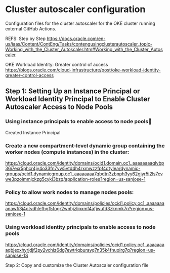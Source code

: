 # Cluster autoscaler configuration

Configuration files for the cluster autoscaler for the OKE cluster running
external GitHub Actions.

REFS:
Step by Step
https://docs.oracle.com/en-us/iaas/Content/ContEng/Tasks/contengusingclusterautoscaler_topic-Working_with_the_Cluster_Autoscaler.htm#Working_with_the_Cluster_Autoscaler

OKE Workload Identity: Greater control of access
https://blogs.oracle.com/cloud-infrastructure/post/oke-workload-identity-greater-control-access

## Step 1: Setting Up an Instance Principal or Workload Identity Principal to Enable Cluster Autoscaler Access to Node Pools

### Using instance principals to enable access to node pools🔗
Created Instance Principal

### Create a new compartment-level dynamic group containing the worker nodes (compute instances) in the cluster:

https://cloud.oracle.com/identity/domains/ocid1.domain.oc1..aaaaaaaaqlvbp36i7exr5phcr4jy4o33fn7vw5vtd4h4rxmwzzfpf4dtylea/dynamic-groups/ocid1.dynamicgroup.oc1..aaaaaaaa7qbdtn3zbnph3yy62gjyr5i2ls7cvwe3pzoimmjckzg5cyki3bzq/application-roles?region=us-sanjose-1

### Policy to allow work nodes to manage nodes pools:

https://cloud.oracle.com/identity/domains/policies/ocid1.policy.oc1..aaaaaaaanawfi3j4otvdhlefhgf5fogr2wnhjzljpxmf4afjwufd3zknmk7q?region=us-sanjose-1

### Using workload identity principals to enable access to node pools

https://cloud.oracle.com/identity/domains/policies/ocid1.policy.oc1..aaaaaaaaqbjexxhyrjdjf2py2vchiz6dg7ewt4qburayq7n35k4fnuoirg7q?region=us-sanjose-1S

Step 2: Copy and customize the Cluster Autoscaler configuration file


